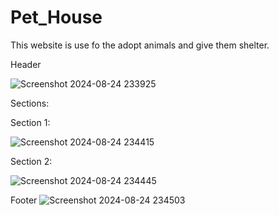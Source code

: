 # Pet_House
This website is use fo the adopt animals and give them shelter. 

Header

![Screenshot 2024-08-24 233925](https://github.com/user-attachments/assets/7c214371-02c2-43f1-be20-1f20c2d48f7d)

Sections:

Section 1:

![Screenshot 2024-08-24 234415](https://github.com/user-attachments/assets/349f1c17-cfe4-4b8e-9026-55d5d7e1346b)


Section 2:

![Screenshot 2024-08-24 234445](https://github.com/user-attachments/assets/657e0125-8eb4-4f6d-8062-d3527535169c)


Footer
![Screenshot 2024-08-24 234503](https://github.com/user-attachments/assets/6c4a4216-e249-4aac-9df2-cb1b7be0956a)




